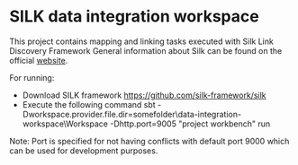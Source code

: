 # SILK data integration workspace

This project contains mapping and linking tasks executed with Silk Link Discovery Framework
General information about Silk can be found on the official [website](http://silkframework.org).

For running:
- Download SILK framework https://github.com/silk-framework/silk
- Execute the following command sbt -Dworkspace.provider.file.dir=somefolder\data-integration-workspace\Workspace -Dhttp.port=9005 "project workbench" run

Note: Port is specified for not having conflicts with default port 9000 which can be used for development purposes.
